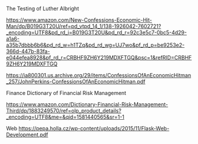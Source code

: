 
The Testing of Luther Albright

https://www.amazon.com/New-Confessions-Economic-Hit-Man/dp/B019G3T20U/ref=pd_vtpd_14_1/138-1926042-7602721?_encoding=UTF8&pd_rd_i=B019G3T20U&pd_rd_r=92c3e5c7-0bc5-4d29-a1a6-a35b7dbbb6b6&pd_rd_w=h1TZq&pd_rd_wg=UJ7wo&pf_rd_p=be9253e2-366d-447b-83fa-e044efea8928&pf_rd_r=CRBHF9ZH6Y219MDXFTGQ&psc=1&refRID=CRBHF9ZH6Y219MDXFTGQ

https://ia800301.us.archive.org/29/items/ConfessionsOfAnEconomicHitman_257/JohnPerkins-ConfessionsOfAnEconomicHitman.pdf


Finance
Dictionary of Financial Risk Management 

https://www.amazon.com/Dictionary-Financial-Risk-Management-Third/dp/1883249570/ref=olp_product_details?_encoding=UTF8&me=&qid=1581440565&sr=1-1


Web
https://pepa.holla.cz/wp-content/uploads/2015/11/Flask-Web-Development.pdf


